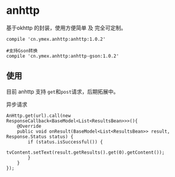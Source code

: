 # anhttp
基于okhttp 的封装，使用方便简单 及 完全可定制。


```
compile 'cn.ymex.anhttp:anhttp:1.0.2'

#支持Gson转换
compile 'cn.ymex.anhttp:anhttp-gson:1.0.2'
```

## 使用

目前 anhttp 支持 `get`和`post`请求，后期拓展中。

异步请求
```
AnHttp.get(url).call(new ResponseCallback<BaseModel<List<ResultsBean>>>(){
    @Override
    public void onResult(BaseModel<List<ResultsBean>> result, Response.Status status) {
        if (status.isSuccessful()) {
            tvContent.setText(result.getResults().get(0).getContent());
        }
    }
});
```